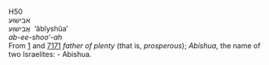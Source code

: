 H50  
אבישׁוּע  
אֲבִישׁוַּע ‎ ‘ăbı̂yshûa‛  
*ab-ee-shoo‘-ah*  
From [1](h0001) and [7171](h7171) *father* *of* *plenty* (that is,
*prosperous*); *Abishua*, the name of two Israelites: - Abishua.  
